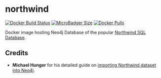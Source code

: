 # northwind
[![Docker Build Status](https://img.shields.io/docker/build/syedhassaanahmed/neo4j-northwind.svg?logo=docker)](https://hub.docker.com/r/syedhassaanahmed/neo4j-northwind/builds/) [![MicroBadger Size](https://img.shields.io/microbadger/image-size/syedhassaanahmed/neo4j-northwind.svg?logo=docker)](https://hub.docker.com/r/syedhassaanahmed/neo4j-northwind/tags/) [![Docker Pulls](https://img.shields.io/docker/pulls/syedhassaanahmed/neo4j-northwind.svg?logo=docker)](https://hub.docker.com/r/syedhassaanahmed/neo4j-northwind/)

Docker image hosting Neo4j Database of the popular [Northwind SQL Database](https://northwinddatabase.codeplex.com/).

## Credits
- **Michael Hunger** for his detailed guide on [importing Northwind dataset into Neo4j](https://neo4j.com/developer/guide-importing-data-and-etl/).